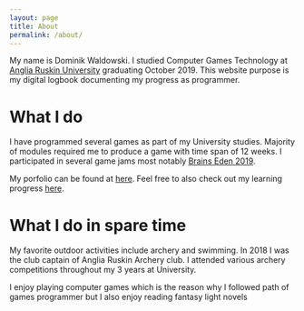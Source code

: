 ```yaml
---
layout: page
title: About
permalink: /about/
---
```

  <div class="post-content">
    <p>My name is Dominik Waldowski. I studied Computer Games Technology at <a href="https://aru.ac.uk/">Anglia Ruskin University</a> graduating October 2019.
	    This website purpose is my digital logbook documenting my progress as programmer.</p>
<h1 class="post-title">What I do</h1>
<p> I have programmed several games as part of my University studies. Majority of modules required me to produce a game with time span of 12 weeks.
I participated in several game jams most notably <a href="http://www.brainseden.net/">Brains Eden 2019</a>.</p>
<p>My porfolio can be found at <a href="">here</a>. Feel free to also check out my learning progress <a href="">here</a>.</p>
<!--<h1 class="post-title">Experience</h1>-->

<h1 class="post-title">What I do in spare time</h1>
<p> My favorite outdoor activities include archery and swimming. In 2018 I was the club captain of Anglia Ruskin Archery club. I attended various archery competitions throughout my 3 years at University.</p>
<p> I enjoy playing computer games which is the reason why I followed path of games programmer but I also enjoy reading fantasy light novels</p>
